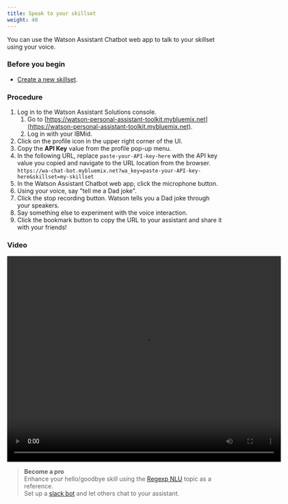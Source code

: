 ```yaml
---
title: Speak to your skillset
weight: 40
---
```


You can use the Watson Assistant Chatbot web app to talk to your skillset using your voice. 

### Before you begin

* [Create a new skillset]({{site.baseurl}}/trial/create-skillset/).

### Procedure

1. Log in to the Watson Assistant Solutions console.
    1. Go to [https://watson-personal-assistant-toolkit.mybluemix.net](https://watson-personal-assistant-toolkit.mybluemix.net).
    2. Log in with your IBMid.
2. Click on the profile icon in the upper right corner of the UI.
3. Copy the **API Key** value from the profile pop-up menu.
4. In the following URL, replace `paste-your-API-key-here` with the API key value you copied and navigate to the URL location from the browser.
    `https://wa-chat-bot.mybluemix.net?wa_key=paste-your-API-key-here&skillset=my-skillset`
5. In the Watson Assistant Chatbot web app, click the microphone button.
6. Using your voice, say "tell me a Dad joke".
7. Click the stop recording button.  Watson tells you a Dad joke through your speakers.
8. Say something else to experiment with the voice interaction. 
9. Click the bookmark button to copy the URL to your assistant and share it with your friends!

### Video
<video width="640" height="480" controls>
  <source src="{{site.baseurl}}/trial/videos/speak-to-skillset.mp4" type="video/mp4">
Your browser does not support the video tag.
</video>

> **Become a pro**<br>
Enhance your hello/goodbye skill using the [Regexp NLU]({{site.baseurl}}/further-topics/regexp_nlu/) topic as a reference.<br>
Set up a [slack bot]({{site.baseurl}}/further-topics/slackbot-integration/) and let others chat to your assistant.
